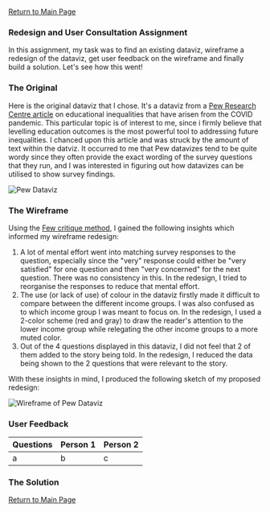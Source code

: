 [Return to Main Page](/README.md)

### Redesign and User Consultation Assignment

In this assignment, my task was to find an existing dataviz, wireframe a redesign of the dataviz, get user feedback on the wireframe and finally build a solution. 
Let's see how this went!

### The Original

Here is the original dataviz that I chose. It's a dataviz from a 
[Pew Research Centre article](https://www.pewresearch.org/fact-tank/2020/04/15/lower-income-parents-most-concerned-about-their-children-falling-behind-amid-covid-19-school-closures/) 
on educational inequalities that have arisen from the COVID pandemic. This particular topic is of interest to me, since i firmly believe that levelling education outcomes is the 
most powerful tool to addressing future inequalities. I chanced upon this article and was struck by the amount of text within the datviz. It occurred to me that Pew datavizes tend
to be quite wordy since they often provide the exact wording of the survey questions that they run, and I was interested in figuring out how datavizes can be utilised to show survey 
findings. 

![Pew Dataviz](/images/pew1.png)

### The Wireframe 

Using the [Few critique method](http://www.perceptualedge.com/articles/visual_business_intelligence/data_visualization_effectiveness_profile.pdf), I gained the following insights 
which informed my wireframe redesign:

1. A lot of mental effort went into matching survey responses to the question, especially since the "very" response could either be "very satisfied" for one question and then 
"very concerned" for the next question. There was no consistency in this. In the redesign, I tried to reorganise the responses to reduce that mental effort. 
2. The use (or lack of use) of colour in the dataviz firstly made it difficult to compare between the different income groups. I was also confused as to which income group I was
meant to focus on. In the redesign, I used a 2-color scheme (red and gray) to draw the reader's attention to the lower income group while relegating the other income groups to
a more muted color. 
3. Out of the 4 questions displayed in this dataviz, I did not feel that 2 of them added to the story being told. In the redesign, I reduced the data being shown to the 2 questions 
that were relevant to the story. 

With these insights in mind, I produced the following sketch of my proposed redesign:

![Wireframe of Pew Dataviz](/images/pew2.jpg)

### User Feedback

| Questions | Person 1 | Person 2|
|---|---|---|
|a|b|c|




### The Solution


[Return to Main Page](/README.md)

